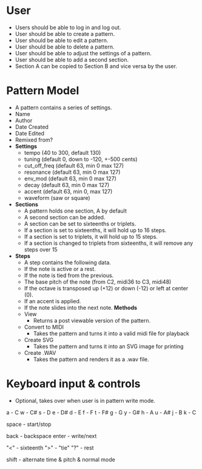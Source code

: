
# User
  - Users should be able to log in and log out.
  - User should be able to create a pattern.
  - User should be able to edit a pattern.
  - User should be able to delete a pattern.
  - User should be able to adjust the settings of a pattern.
  - User should be able to add a second section.
  - Section A can be copied to Section B and vice versa by the user.

# Pattern Model
  - A pattern contains a series of settings.
  - Name
  - Author
  - Date Created
  - Date Edited
  - Remixed from?
  - **Settings**
    - tempo (40 to 300, default 130)
    - tuning (default 0, down to -120, +-500 cents)
    - cut_off_freq (default 63, min 0 max 127)
    - resonance (default 63, min 0 max 127)
    - env_mod (default 63, min 0 max 127)
    - decay (default 63, min 0 max 127)
    - accent (default 63, min 0, max 127)
    - waveform (saw or square)
  - **Sections**
    - A pattern holds one section, A by default
    - A second section can be added.
    - A section can be set to sixteenths or triplets.
    - If a section is set to sixteenths, it will hold up to 16 steps.
    - If a section is set to triplets, it will hold up to 15 steps.
    - If a section is changed to triplets from sixteenths, it will remove any steps over 15
  - **Steps**
    - A step contains the following data.
    - If the note is active or a rest.
    - If the note is tied from the previous.
    - The base pitch of the note (from C2, midi36 to C3, midi48)
    - If the octave is transposed up (+12) or down (-12) or left at center (0).
    - If an accent is applied.
    - If the note slides into the next note.
  **Methods**
    - View
      - Returns a post viewable version of the pattern.
    - Convert to MIDI
      - Takes the pattern and turns it into a valid midi file for playback
    - Create SVG
      - Takes the pattern and turns it into an SVG image for printing
    - Create .WAV
      - Takes the pattern and renders it as a .wav file.

# Keyboard input & controls

- Optional, takes over when user is in pattern write mode.

a - C
  w - C#
s - D
  e - D#
d - E
f - F
  t - F#
g - G
  y - G#
h - A
  u - A#
j - B
k - C

space - start/stop

back - backspace
enter - write/next

"<" - sixteenth
">" - "tie"
"?" - rest

shift - alternate time & pitch & normal mode

